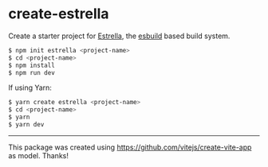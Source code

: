 # create-estrella

Create a starter project for [Estrella](https://github.com/rsms/estrella), the [esbuild](https://github.com/evanw/esbuild) based build system.

```bash
$ npm init estrella <project-name>
$ cd <project-name>
$ npm install
$ npm run dev
```

If using Yarn:

```bash
$ yarn create estrella <project-name>
$ cd <project-name>
$ yarn
$ yarn dev
```

---

This package was created using <https://github.com/vitejs/create-vite-app> as model. Thanks!
